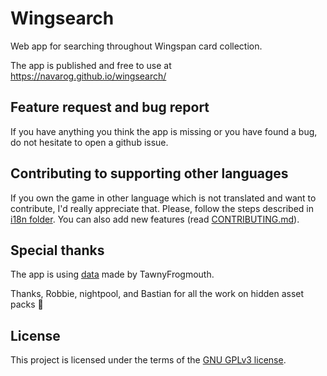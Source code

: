 # Wingsearch
Web app for searching throughout Wingspan card collection.

The app is published and free to use at https://navarog.github.io/wingsearch/

## Feature request and bug report
If you have anything you think the app is missing or you have found a bug, do not hesitate to open a github issue.

## Contributing to supporting other languages

If you own the game in other language which is not translated and want to contribute, I'd really appreciate that. Please, follow the steps described in [i18n folder](i18n). You can also add new features (read [CONTRIBUTING.md](CONTRIBUTING.md)).

## Special thanks
The app is using [data](https://boardgamegeek.com/filepage/193164/wingspan-bird-card-spreadsheet) made by TawnyFrogmouth.

Thanks, Robbie, nightpool, and Bastian for all the work on hidden asset packs 🥚

## License
This project is licensed under the terms of the [GNU GPLv3  license](LICENSE.md).
